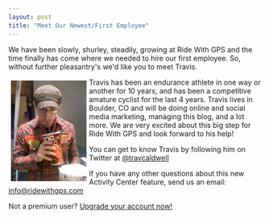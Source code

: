 ```yaml
---
layout: post
title: "Meet Our Newest/First Employee"
---
```

We have been slowly, shurley, steadily, growing at Ride With GPS and the time finally has come where we needed to hire our first employee. So, without further pleasantry's we'd like you to meet Travis. 

<img class="postimage" style="float:left; margin:5px;" widht="150" height="200" src="/images/travis_profile.jpg">

Travis has been an endurance athlete in one way or another for 10 years, and has been a competitive amature cyclist for the last 4 years. Travis lives in Boulder, CO and will be doing online and social media marketing, managing this blog, and a lot more. We are very excited about this big step for Ride With GPS and look forward to his help!

You can get to know Travis by following him on Twitter at <a href="https://twitter.com/#!/travcaldwell">@travcaldwell</a>


If you have any other questions about this new Activity Center feature, send us an email: <a
href="mailto:info@ridewithgps.com">info@ridewithgps.com</a>

Not a premium user? <a href="https://ridewithgps.com/choose_account?utm_source=Blog&utm_medium=Post&utm_campaign=BlogPost">Upgrade your account now!</a>